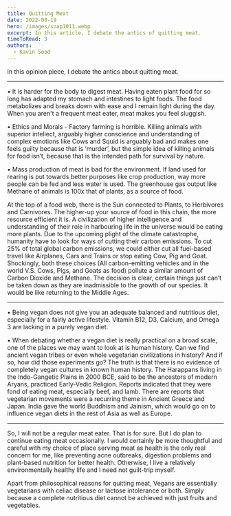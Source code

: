 ```yaml
---
title: Quitting Meat
date: 2022-08-19
hero: /images/snap1011.webp
excerpt: In this article, I debate the antics of quitting meat. 
timeToRead: 3
authors:
  - Kavin Sood
---
```


In this opinion piece, I debate the antics about quitting meat.

---

•	It is harder for the body to digest meat. Having eaten plant food for so long has adapted my stomach and intestines to light foods. The food metabolizes and breaks down with ease and I remain light during the day. When you aren't a frequent meat eater, meat makes you feel sluggish.

•	Ethics and Morals - Factory farming is horrible. Killing animals with superior intellect, arguably higher conscience and understanding of complex emotions like Cows and Squid is arguably bad and makes one feels guilty because that is ‘murder’, but the simple idea of killing animals for food isn’t, because that is the intended path for survival by nature.

•	Mass production of meat is bad for the environment. If land used for rearing is put towards better purposes like crop production, way more people can be fed and less water is used. The greenhouse gas output like Methane of animals is 100x that of plants, as a source of food.

At the top of a food web, there is the Sun connected to Plants, to Herbivores and Carnivores. The higher-up your source of food in this chain, the more resource efficient it is. A civilization of higher intelligence and understanding of their role in harbouring life in the universe would be eating more plants. Due to the upcoming plight of the climate catastrophe, humanity have to look for ways of cutting their carbon emissions. To cut 25% of total global carbon emissions, we could either cut all fuel-based travel like Airplanes, Cars and Trains or stop eating Cow, Pig and Goat. Shockingly, both these choices (All carbon-emitting vehicles and in the world V.S. Cows, Pigs, and Goats as food) pollute a similar amount of Carbon Dioxide and Methane. The decision is clear, certain things just can’t be taken down as they are inadmissible to the growth of our species. It would be like returning to the Middle Ages. 

---

•	Being vegan does not give you an adequate balanced and nutritious diet, especially for a fairly active lifestyle. Vitamin B12, D3, Calcium, and Omega 3 are lacking in a purely vegan diet.

•	When debating whether a vegan diet is really practical on a broad scale, one of the places we may want to look at is human history. Can we find ancient vegan tribes or even whole vegetarian civilizations in history? And if so, how did those experiments go? The truth is that there is no evidence of completely vegan cultures in known human history. The Harappans living in the Indo-Gangetic Plains in 2000 BCE, said to be the ancestors of modern Aryans, practiced Early-Vedic Religion. Reports indicated that they were fond of eating meat, especially beef, and lamb. There are reports that vegetarian movements were a recurring theme in Ancient Greece and Japan. India gave the world Buddhism and Jainism, which would go on to influence vegan diets in the rest of Asia as well as Europe. 

---

So, I will not be a regular meat eater. That is for sure. But I do plan to continue eating meat occasionally. I would certainly be more thoughtful and careful with my choice of place serving meat as health is the only real concern for me, like preventing acne outbreaks, digestion problems and plant-based nutrition for better health. Otherwise, I live a relatively environmentally healthy life and I need not guilt-trip myself.

Apart from philosophical reasons for quitting meat, Vegans are essentially vegetarians with celiac disease or lactose intolerance or both. Simply because a complete nutritious diet cannot be achieved with just fruits and vegetables.